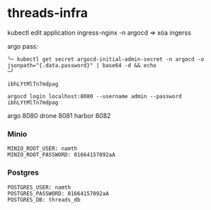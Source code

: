 # threads-infra
kubectl edit application ingress-nginx -n argocd => xóa ingerss

argo pass: 
```
╰─ kubectl get secret argocd-initial-admin-secret -n argocd -o jsonpath="{.data.password}" | base64 -d && echo                                                                 ─╯

ibhLYtMlTn7mdpag

argocd login localhost:8080 --username admin --password ibhLYtMlTn7mdpag  
```


argo 8080
drone 8081
harbor 8082

### Minio
    MINIO_ROOT_USER: namth
    MINIO_ROOT_PASSWORD: 01664157092aA
### Postgres
    POSTGRES_USER: namth
    POSTGRES_PASSWORD: 01664157092aA
    POSTGRES_DB: threads_db